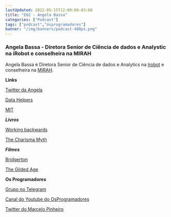 ```yaml
---
lastUpdated: 2022-05-15T12:00:00-03:00
title: "E62 - Angela Bassa"
categories: ["Podcast"]
tags: ["podcast","osprogramadores"]
banner: "/img/banners/podcast-400px.png"
---
```


### Angela Bassa - Diretora Senior de Ciência de dados e Analystic na iRobot e conselheira na MIRAH

Angela Bassa é Diretora Senior de Ciência de dados e Analytics na [Irobot](https://www.irobot.com/) e conselheira na [MIRAH](https://www.mirah.com/).

<SpotifyEmbed episode="2PFgATQFsk68xsAQxy2C8L"></SpotifyEmbed>


**Links**

[Twitter da Angela](https://twitter.com/AngeBassa)

[Data Helpers](https://www.datahelpers.org/)

[MIT](https://www.mit.edu/)


***Livros***

[Working backwards](https://www.amazon.ca/Working-Backwards-Insights-Stories-Secrets/dp/1250267595/ref=sr_1_1?crid=2TDCZZB1FLESA&keywords=Working+backwards&qid=1652584986&s=books&sprefix=working+backwards%2Cstripbooks%2C105&sr=1-1)

[The Charisma Myth](https://www.amazon.ca/Charisma-Myth-Science-Personal-Magnetism/dp/1591845947)


***Filmes***

[Bridgerton](https://en.wikipedia.org/wiki/Bridgerton)

[The Gilded Age](https://en.wikipedia.org/wiki/The_Gilded_Age_(TV_series))


**Os Programadores**

[Grupo no Telegram](https://t.me/osprogramadores)

[Canal do Youtube do OsProgramadores](https://www.youtube.com/channel/UCt_YNYGl6K5yNXlXEQDdwWg?view_as=subscriber)

[Twitter do Marcelo Pinheiro](https://twitter.com/mpinheir)
